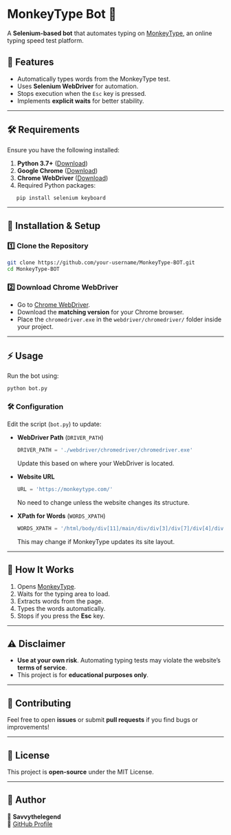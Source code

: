 # **MonkeyType Bot 🚀**
A **Selenium-based bot** that automates typing on [MonkeyType](https://monkeytype.com/), an online typing speed test platform.  

## **📌 Features**
- Automatically types words from the MonkeyType test.  
- Uses **Selenium WebDriver** for automation.  
- Stops execution when the `Esc` key is pressed.  
- Implements **explicit waits** for better stability.  

---

## **🛠️ Requirements**
Ensure you have the following installed:  

1. **Python 3.7+** ([Download](https://www.python.org/downloads/))  
2. **Google Chrome** ([Download](https://www.google.com/chrome/))  
3. **Chrome WebDriver** ([Download](https://sites.google.com/chromium.org/driver/))  
4. Required Python packages:  

```bash
   pip install selenium keyboard
   ```
---

## **🚀 Installation & Setup**
### **1️⃣ Clone the Repository**
```bash
git clone https://github.com/your-username/MonkeyType-BOT.git
cd MonkeyType-BOT
```

### **2️⃣ Download Chrome WebDriver**
- Go to [Chrome WebDriver](https://sites.google.com/chromium.org/driver/).  
- Download the **matching version** for your Chrome browser.  
- Place the `chromedriver.exe` in the `webdriver/chromedriver/` folder inside your project.  

---

## **⚡ Usage**
Run the bot using:  

```bash
python bot.py
```

### **🛠️ Configuration**
Edit the script (`bot.py`) to update:  

- **WebDriver Path** (`DRIVER_PATH`)  
  ```python
  DRIVER_PATH = './webdriver/chromedriver/chromedriver.exe'
  ```
  Update this based on where your WebDriver is located.  

- **Website URL**  
  ```python
  URL = 'https://monkeytype.com/'
  ```
  No need to change unless the website changes its structure.  

- **XPath for Words** (`WORDS_XPATH`)  
  ```python
  WORDS_XPATH = '/html/body/div[11]/main/div/div[3]/div[7]/div[4]/div'
  ```
  This may change if MonkeyType updates its site layout.  

---

## **🎯 How It Works**
1. Opens [MonkeyType](https://monkeytype.com/).  
2. Waits for the typing area to load.  
3. Extracts words from the page.  
4. Types the words automatically.  
5. Stops if you press the **Esc** key.  

---

## **⚠️ Disclaimer**
- **Use at your own risk**. Automating typing tests may violate the website’s **terms of service**.  
- This project is for **educational purposes only**.  

---

## **🤝 Contributing**
Feel free to open **issues** or submit **pull requests** if you find bugs or improvements!  

---

## **📜 License**
This project is **open-source** under the MIT License.  

---

## **🔗 Author**
👤 **Savvythelegend**  
🔗 [GitHub Profile](https://github.com/Savvythelegend)  
